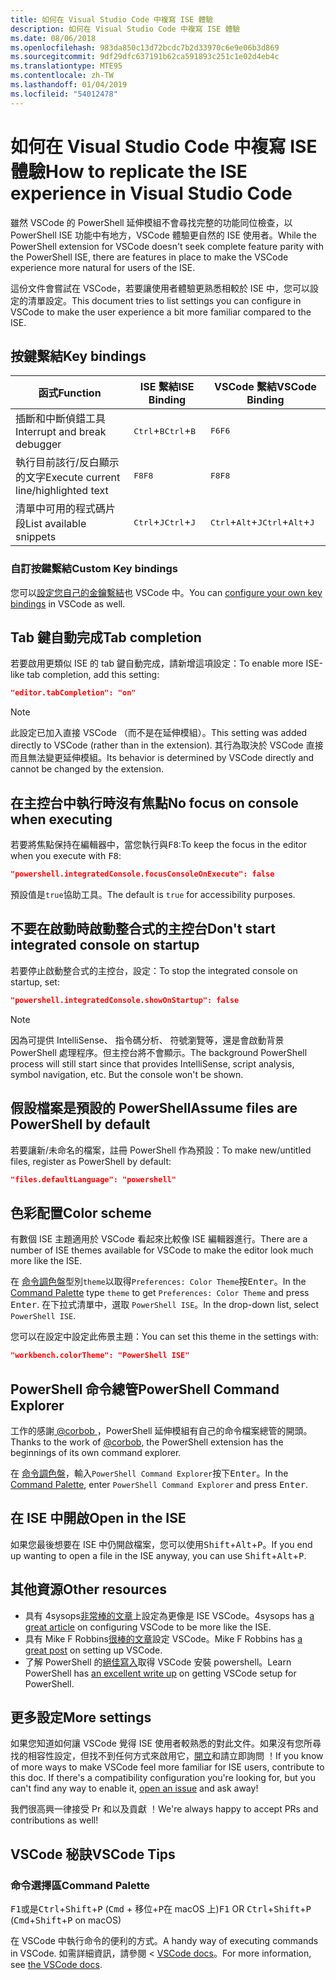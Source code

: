 ```yaml
---
title: 如何在 Visual Studio Code 中複寫 ISE 體驗
description: 如何在 Visual Studio Code 中複寫 ISE 體驗
ms.date: 08/06/2018
ms.openlocfilehash: 983da850c13d72bcdc7b2d33970c6e9e06b3d869
ms.sourcegitcommit: 9df29dfc637191b62ca591893c251c1e02d4eb4c
ms.translationtype: MTE95
ms.contentlocale: zh-TW
ms.lasthandoff: 01/04/2019
ms.locfileid: "54012478"
---
```

# <a name="how-to-replicate-the-ise-experience-in-visual-studio-code"></a><span data-ttu-id="40e09-103">如何在 Visual Studio Code 中複寫 ISE 體驗</span><span class="sxs-lookup"><span data-stu-id="40e09-103">How to replicate the ISE experience in Visual Studio Code</span></span>

<span data-ttu-id="40e09-104">雖然 VSCode 的 PowerShell 延伸模組不會尋找完整的功能同位檢查，以 PowerShell ISE 功能中有地方，VSCode 體驗更自然的 ISE 使用者。</span><span class="sxs-lookup"><span data-stu-id="40e09-104">While the PowerShell extension for VSCode doesn't seek complete feature parity with the PowerShell ISE, there are features in place to make the VSCode experience more natural for users of the ISE.</span></span>

<span data-ttu-id="40e09-105">這份文件會嘗試在 VSCode，若要讓使用者體驗更熟悉相較於 ISE 中，您可以設定的清單設定。</span><span class="sxs-lookup"><span data-stu-id="40e09-105">This document tries to list settings you can configure in VSCode to make the user experience a bit more familiar compared to the ISE.</span></span>

## <a name="key-bindings"></a><span data-ttu-id="40e09-106">按鍵繫結</span><span class="sxs-lookup"><span data-stu-id="40e09-106">Key bindings</span></span>

| <span data-ttu-id="40e09-107">函式</span><span class="sxs-lookup"><span data-stu-id="40e09-107">Function</span></span>                              | <span data-ttu-id="40e09-108">ISE 繫結</span><span class="sxs-lookup"><span data-stu-id="40e09-108">ISE Binding</span></span>                  | <span data-ttu-id="40e09-109">VSCode 繫結</span><span class="sxs-lookup"><span data-stu-id="40e09-109">VSCode Binding</span></span>                              |
| ----------------                      | -----------                  | --------------                              |
| <span data-ttu-id="40e09-110">插斷和中斷偵錯工具</span><span class="sxs-lookup"><span data-stu-id="40e09-110">Interrupt and break debugger</span></span>          | <span data-ttu-id="40e09-111"><kbd>Ctrl</kbd>+<kbd>B</kbd></span><span class="sxs-lookup"><span data-stu-id="40e09-111"><kbd>Ctrl</kbd>+<kbd>B</kbd></span></span> | <span data-ttu-id="40e09-112"><kbd>F6</kbd></span><span class="sxs-lookup"><span data-stu-id="40e09-112"><kbd>F6</kbd></span></span>                               |
| <span data-ttu-id="40e09-113">執行目前該行/反白顯示的文字</span><span class="sxs-lookup"><span data-stu-id="40e09-113">Execute current line/highlighted text</span></span> | <span data-ttu-id="40e09-114"><kbd>F8</kbd></span><span class="sxs-lookup"><span data-stu-id="40e09-114"><kbd>F8</kbd></span></span>                | <span data-ttu-id="40e09-115"><kbd>F8</kbd></span><span class="sxs-lookup"><span data-stu-id="40e09-115"><kbd>F8</kbd></span></span>                               |
| <span data-ttu-id="40e09-116">清單中可用的程式碼片段</span><span class="sxs-lookup"><span data-stu-id="40e09-116">List available snippets</span></span>               | <span data-ttu-id="40e09-117"><kbd>Ctrl</kbd>+<kbd>J</kbd></span><span class="sxs-lookup"><span data-stu-id="40e09-117"><kbd>Ctrl</kbd>+<kbd>J</kbd></span></span> | <span data-ttu-id="40e09-118"><kbd>Ctrl</kbd>+<kbd>Alt</kbd>+<kbd>J</kbd></span><span class="sxs-lookup"><span data-stu-id="40e09-118"><kbd>Ctrl</kbd>+<kbd>Alt</kbd>+<kbd>J</kbd></span></span> |

### <a name="custom-key-bindings"></a><span data-ttu-id="40e09-119">自訂按鍵繫結</span><span class="sxs-lookup"><span data-stu-id="40e09-119">Custom Key bindings</span></span>

<span data-ttu-id="40e09-120">您可以[設定您自己的金鑰繫結](https://code.visualstudio.com/docs/getstarted/keybindings#_custom-keybindings-for-refactorings)也 VSCode 中。</span><span class="sxs-lookup"><span data-stu-id="40e09-120">You can [configure your own key bindings](https://code.visualstudio.com/docs/getstarted/keybindings#_custom-keybindings-for-refactorings) in VSCode as well.</span></span>

## <a name="tab-completion"></a><span data-ttu-id="40e09-121">Tab 鍵自動完成</span><span class="sxs-lookup"><span data-stu-id="40e09-121">Tab completion</span></span>

<span data-ttu-id="40e09-122">若要啟用更類似 ISE 的 tab 鍵自動完成，請新增這項設定：</span><span class="sxs-lookup"><span data-stu-id="40e09-122">To enable more ISE-like tab completion, add this setting:</span></span>

```json
"editor.tabCompletion": "on"
```

> [!NOTE]
> <span data-ttu-id="40e09-123">此設定已加入直接 VSCode （而不是在延伸模組）。</span><span class="sxs-lookup"><span data-stu-id="40e09-123">This setting was added directly to VSCode (rather than in the extension).</span></span> <span data-ttu-id="40e09-124">其行為取決於 VSCode 直接而且無法變更延伸模組。</span><span class="sxs-lookup"><span data-stu-id="40e09-124">Its behavior is determined by VSCode directly and cannot be changed by the extension.</span></span>

## <a name="no-focus-on-console-when-executing"></a><span data-ttu-id="40e09-125">在主控台中執行時沒有焦點</span><span class="sxs-lookup"><span data-stu-id="40e09-125">No focus on console when executing</span></span>

<span data-ttu-id="40e09-126">若要將焦點保持在編輯器中，當您執行與<kbd>F8</kbd>:</span><span class="sxs-lookup"><span data-stu-id="40e09-126">To keep the focus in the editor when you execute with <kbd>F8</kbd>:</span></span>

```json
"powershell.integratedConsole.focusConsoleOnExecute": false
```

<span data-ttu-id="40e09-127">預設值是`true`協助工具。</span><span class="sxs-lookup"><span data-stu-id="40e09-127">The default is `true` for accessibility purposes.</span></span>

## <a name="dont-start-integrated-console-on-startup"></a><span data-ttu-id="40e09-128">不要在啟動時啟動整合式的主控台</span><span class="sxs-lookup"><span data-stu-id="40e09-128">Don't start integrated console on startup</span></span>

<span data-ttu-id="40e09-129">若要停止啟動整合式的主控台，設定：</span><span class="sxs-lookup"><span data-stu-id="40e09-129">To stop the integrated console on startup, set:</span></span>

```json
"powershell.integratedConsole.showOnStartup": false
```

> [!NOTE]
> <span data-ttu-id="40e09-130">因為可提供 IntelliSense、 指令碼分析、 符號瀏覽等，還是會啟動背景 PowerShell 處理程序。但主控台將不會顯示。</span><span class="sxs-lookup"><span data-stu-id="40e09-130">The background PowerShell process will still start since that provides IntelliSense, script analysis, symbol navigation, etc. But the console won't be shown.</span></span>

## <a name="assume-files-are-powershell-by-default"></a><span data-ttu-id="40e09-131">假設檔案是預設的 PowerShell</span><span class="sxs-lookup"><span data-stu-id="40e09-131">Assume files are PowerShell by default</span></span>

<span data-ttu-id="40e09-132">若要讓新/未命名的檔案，註冊 PowerShell 作為預設：</span><span class="sxs-lookup"><span data-stu-id="40e09-132">To make new/untitled files, register as PowerShell by default:</span></span>

```json
"files.defaultLanguage": "powershell"
```

## <a name="color-scheme"></a><span data-ttu-id="40e09-133">色彩配置</span><span class="sxs-lookup"><span data-stu-id="40e09-133">Color scheme</span></span>

<span data-ttu-id="40e09-134">有數個 ISE 主題適用於 VSCode 看起來比較像 ISE 編輯器進行。</span><span class="sxs-lookup"><span data-stu-id="40e09-134">There are a number of ISE themes available for VSCode to make the editor look much more like the ISE.</span></span>

<span data-ttu-id="40e09-135">在 [命令調色盤]型別`theme`以取得`Preferences: Color Theme`按<kbd>Enter</kbd>。</span><span class="sxs-lookup"><span data-stu-id="40e09-135">In the [Command Palette] type `theme` to get `Preferences: Color Theme` and press <kbd>Enter</kbd>.</span></span>
<span data-ttu-id="40e09-136">在下拉式清單中，選取  `PowerShell ISE`。</span><span class="sxs-lookup"><span data-stu-id="40e09-136">In the drop-down list, select `PowerShell ISE`.</span></span>

<span data-ttu-id="40e09-137">您可以在設定中設定此佈景主題：</span><span class="sxs-lookup"><span data-stu-id="40e09-137">You can set this theme in the settings with:</span></span>

```json
"workbench.colorTheme": "PowerShell ISE"
```

## <a name="powershell-command-explorer"></a><span data-ttu-id="40e09-138">PowerShell 命令總管</span><span class="sxs-lookup"><span data-stu-id="40e09-138">PowerShell Command Explorer</span></span>

<span data-ttu-id="40e09-139">工作的感謝[ @corbob ](https://github.com/corbob)，PowerShell 延伸模組有自己的命令檔案總管的開頭。</span><span class="sxs-lookup"><span data-stu-id="40e09-139">Thanks to the work of [@corbob](https://github.com/corbob), the PowerShell extension has the beginnings of its own command explorer.</span></span>

<span data-ttu-id="40e09-140">在 [命令調色盤]，輸入`PowerShell Command Explorer`按下<kbd>Enter</kbd>。</span><span class="sxs-lookup"><span data-stu-id="40e09-140">In the [Command Palette], enter `PowerShell Command Explorer` and press <kbd>Enter</kbd>.</span></span>

## <a name="open-in-the-ise"></a><span data-ttu-id="40e09-141">在 ISE 中開啟</span><span class="sxs-lookup"><span data-stu-id="40e09-141">Open in the ISE</span></span>

<span data-ttu-id="40e09-142">如果您最後想要在 ISE 中仍開啟檔案，您可以使用<kbd>Shift</kbd>+<kbd>Alt</kbd>+<kbd>P</kbd>。</span><span class="sxs-lookup"><span data-stu-id="40e09-142">If you end up wanting to open a file in the ISE anyway, you can use <kbd>Shift</kbd>+<kbd>Alt</kbd>+<kbd>P</kbd>.</span></span>

## <a name="other-resources"></a><span data-ttu-id="40e09-143">其他資源</span><span class="sxs-lookup"><span data-stu-id="40e09-143">Other resources</span></span>

- <span data-ttu-id="40e09-144">具有 4sysops[非常棒的文章](https://4sysops.com/archives/make-visual-studio-code-look-and-behave-like-powershell-ise/)上設定為更像是 ISE VSCode。</span><span class="sxs-lookup"><span data-stu-id="40e09-144">4sysops has [a great article](https://4sysops.com/archives/make-visual-studio-code-look-and-behave-like-powershell-ise/) on configuring VSCode to be more like the ISE.</span></span>
- <span data-ttu-id="40e09-145">具有 Mike F Robbins[很棒的文章](https://mikefrobbins.com/2017/08/24/how-to-install-visual-studio-code-and-configure-it-as-a-replacement-for-the-powershell-ise/)設定 VSCode。</span><span class="sxs-lookup"><span data-stu-id="40e09-145">Mike F Robbins has [a great post](https://mikefrobbins.com/2017/08/24/how-to-install-visual-studio-code-and-configure-it-as-a-replacement-for-the-powershell-ise/) on setting up VSCode.</span></span>
- <span data-ttu-id="40e09-146">了解 PowerShell 的[絕佳寫入](https://www.learnpwsh.com/setup-vs-code-for-powershell/)取得 VSCode 安裝 powershell。</span><span class="sxs-lookup"><span data-stu-id="40e09-146">Learn PowerShell has [an excellent write up](https://www.learnpwsh.com/setup-vs-code-for-powershell/) on getting VSCode setup for PowerShell.</span></span>

## <a name="more-settings"></a><span data-ttu-id="40e09-147">更多設定</span><span class="sxs-lookup"><span data-stu-id="40e09-147">More settings</span></span>

<span data-ttu-id="40e09-148">如果您知道如何讓 VSCode 覺得 ISE 使用者較熟悉的對此文件。如果沒有您所尋找的相容性設定，但找不到任何方式來啟用它，[開立](https://github.com/PowerShell/vscode-powershell/issues/new/choose)和請立即詢問 ！</span><span class="sxs-lookup"><span data-stu-id="40e09-148">If you know of more ways to make VSCode feel more familiar for ISE users, contribute to this doc. If there's a compatibility configuration you're looking for, but you can't find any way to enable it, [open an issue](https://github.com/PowerShell/vscode-powershell/issues/new/choose) and ask away!</span></span>

<span data-ttu-id="40e09-149">我們很高興一律接受 Pr 和以及貢獻 ！</span><span class="sxs-lookup"><span data-stu-id="40e09-149">We're always happy to accept PRs and contributions as well!</span></span>

## <a name="vscode-tips"></a><span data-ttu-id="40e09-150">VSCode 秘訣</span><span class="sxs-lookup"><span data-stu-id="40e09-150">VSCode Tips</span></span>

### <a name="command-palette"></a><span data-ttu-id="40e09-151">命令選擇區</span><span class="sxs-lookup"><span data-stu-id="40e09-151">Command Palette</span></span>

<span data-ttu-id="40e09-152"><kbd>F1</kbd>或是<kbd>Ctrl</kbd>+<kbd>Shift</kbd>+<kbd>P</kbd> (<kbd>Cmd</kbd> + <kbd>移位</kbd>+<kbd>P</kbd>在 macOS 上)</span><span class="sxs-lookup"><span data-stu-id="40e09-152"><kbd>F1</kbd> OR <kbd>Ctrl</kbd>+<kbd>Shift</kbd>+<kbd>P</kbd> (<kbd>Cmd</kbd>+<kbd>Shift</kbd>+<kbd>P</kbd> on macOS)</span></span>

<span data-ttu-id="40e09-153">在 VSCode 中執行命令的便利的方式。</span><span class="sxs-lookup"><span data-stu-id="40e09-153">A handy way of executing commands in VSCode.</span></span>
<span data-ttu-id="40e09-154">如需詳細資訊，請參閱 < [VSCode docs](https://code.visualstudio.com/docs/getstarted/userinterface#_command-palette)。</span><span class="sxs-lookup"><span data-stu-id="40e09-154">For more information, see [the VSCode docs](https://code.visualstudio.com/docs/getstarted/userinterface#_command-palette).</span></span>

[命令調色盤]: #command-palette
[Command Palette]: #command-palette
